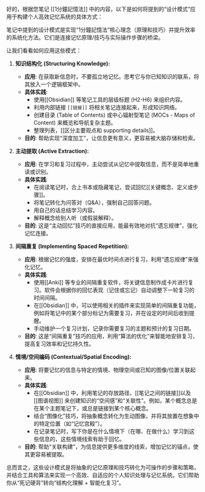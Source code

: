 好的，根据您笔记 [[1分鐘記憶法]] 中的内容，以下是如何将提到的“设计模式”应用于构建个人高效记忆系统的具体方式：

笔记中提到的设计模式是实现“1分鐘記憶法”核心理念（原理和技巧）并提升效率的系统化方法。它们是连接记忆原理/技巧与实际操作步骤的桥梁。

让我们看看如何应用这些模式：

1.  **知识结构化 (Structuring Knowledge):**
    *   **应用**: 在获取新信息时，不要孤立地记忆。思考它与你已知知识的联系，将其放入一个逻辑框架中。
    *   **具体实践**:
        *   使用[[Obsidian]] 等笔记工具的层级标题 (H2-H6) 来组织内容。
        *   利用内部链接 `[[链接]]` 将相关笔记连接起来，形成知识网络。
        *   创建目录 (Table of Contents) 或中心辐射型笔记 (MOCs - Maps of Content) 来概览和导航复杂主题。
        *   整理列表，[[区分主要观点和 supporting details]]。
    *   **目的**: 帮助实现“深度加工”，让信息更有意义，更容易被大脑存储和检索。

2.  **主动提取 (Active Extraction):**
    *   **应用**: 在学习和复习过程中，主动尝试从记忆中提取信息，而不是简单地重读或识别。
    *   **具体实践**:
        *   在阅读笔记时，合上书本或隐藏笔记，尝试回忆[[关键概念、定义或步骤]]。
        *   将笔记转化为问答对（Q&A），强制自己回答问题。
        *   用自己的话总结学习内容。
        *   解释概念给别人听（或假装解释）。
    *   **目的**: 这是“主动回忆”技巧的直接应用，能最有效地对抗“遗忘规律”，强化记忆连接。

3.  **间隔重复 (Implementing Spaced Repetition):**
    *   **应用**: 根据记忆的强度，安排在最优时间点进行复习，利用“遗忘规律”来强化记忆。
    *   **具体实践**:
        *   使用[[Anki]] 等专业的间隔重复软件，将关键信息制作成卡片进行复习。软件会根据你的回忆表现（记住或忘记）自动调整下一轮复习的时间间隔。
        *   在[[Obsidian]] 中，可以使用相关的插件来实现简单的间隔重复功能，例如将笔记中的某个部分标记为需要复习，并在设定的时间后收到提醒。
        *   手动维护一个复习计划，记录你需要复习的主题和预计的复习日期。
    *   **目的**: 这是“间隔重复”技巧的应用，利用“算法的优化”来智能地安排复习，提高复习效率和记忆持久性。

4.  **情境/空间编码 (Contextual/Spatial Encoding):**
    *   **应用**: 将要记忆的信息与特定的情境、物理空间或已知的图像/位置关联起来。
    *   **具体实践**:
        *   在[[Obsidian]] 中，利用笔记的存放路径、[[笔记之间的链接]]以及 [[图谱视图]] 来创建知识的“空间感”和“关联性”。例如，某个概念总是在某个主题笔记下，或总是链接到某个核心概念。
        *   结合“图像化”技巧，将抽象概念转化为生动图像，并将其放置在想象中的特定位置（如“记忆宫殿”）。
        *   在记录笔记时，写下你是在什么情境下（在哪、在做什么）学习到这些信息的，这些情境线索有助于回忆。
    *   **目的**: 帮助“关联构建”，为信息提供更多维度的线索，增加记忆的锚点，使其更容易被提取。

总而言之，这些设计模式是将抽象的记忆原理和技巧转化为可操作的步骤和策略，并结合工具和算法来实现一个高效、自适应的个人知识处理与记忆系统。它们帮助你从“死记硬背”转向“结构化理解 + 智能化复习”。